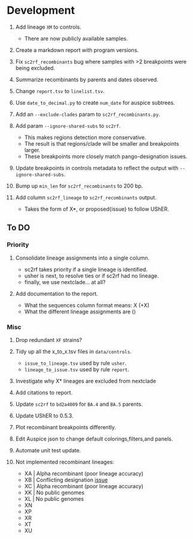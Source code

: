 # Development

1. Add lineage `XM` to controls.

    - There are now publicly available samples.

1. Create a markdown report with program versions.
1. Fix `sc2rf_recombinants` bug where samples with >2 breakpoints were being excluded.
1. Summarize recombinants by parents and dates observed.
1. Change `report.tsv` to `linelist.tsv`.
1. Use `date_to_decimal.py` to create `num_date` for auspice subtrees.
1. Add an `--exclude-clades` param to `sc2rf_recombinants.py`.
1. Add param `--ignore-shared-subs` to `sc2rf`.

    - This makes regions detection more conservative.
    - The result is that regions/clade will be smaller and breakpoints larger.
    - These breakpoints more closely match pango-designation issues.

1. Update breakpoints in controls metadata to reflect the output with `--ignore-shared-subs`.
1. Bump up `min_len` for `sc2rf_recombinants` to 200 bp.
1. Add column `sc2rf_lineage` to `sc2rf_recombinants` output.

    - Takes the form of X*, or proposed{issue} to follow UShER.

## To DO

### Priority

1. Consolidate lineage assignments into a single column.

    - sc2rf takes priority if a single lineage is identified.
    - usher is next, to resolve ties or if sc2rf had no lineage.
    - finally, we use nextclade... at all?

1. Add documentation to the report.

    - What the sequences column format means: X (+X)
    - What the different lineage assignments are ()

### Misc

1. Drop redundant `XF` strains?
1. Tidy up all the x_to_x.tsv files in `data/controls`.

    - `issue_to_lineage.tsv` used by rule `usher`.
    - `lineage_to_issue.tsv` used by rule `report`.

1. Investigate why X* lineages are excluded from nextclade
1. Add citations to report.
1. Update `sc2rf` to `bd2a4009` for `BA.4` and `BA.5` parents.
1. Update UShER to 0.5.3.
1. Plot recombinant breakpoints differently.
1. Edit Auspice json to change default colorings,filters,and panels.
1. Automate unit test update.
1. Not implemented recombinant lineages:

    - XA | Alpha recombinant (poor lineage accuracy)
    - XB | Conflicting designation [issue](https://github.com/summercms/covid19-pango-designation/commit/26b7359e34a0b2f122215332b6495fea97ff3fe7)
    - XC | Alpha recombinant (poor lineage accuracy)
    - XK | No public genomes
    - XL | No public genomes
    - XN
    - XP
    - XR
    - XT  
    - XU
